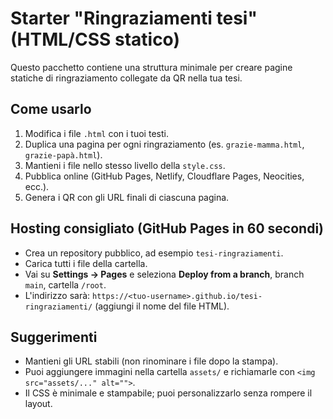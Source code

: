 # Starter "Ringraziamenti tesi" (HTML/CSS statico)

Questo pacchetto contiene una struttura minimale per creare pagine statiche di ringraziamento
collegate da QR nella tua tesi.

## Come usarlo
1. Modifica i file `.html` con i tuoi testi.
2. Duplica una pagina per ogni ringraziamento (es. `grazie-mamma.html`, `grazie-papà.html`).
3. Mantieni i file nello stesso livello della `style.css`.
4. Pubblica online (GitHub Pages, Netlify, Cloudflare Pages, Neocities, ecc.).
5. Genera i QR con gli URL finali di ciascuna pagina.

## Hosting consigliato (GitHub Pages in 60 secondi)
- Crea un repository pubblico, ad esempio `tesi-ringraziamenti`.
- Carica tutti i file della cartella.
- Vai su **Settings → Pages** e seleziona **Deploy from a branch**, branch `main`, cartella `/root`.
- L'indirizzo sarà: `https://<tuo-username>.github.io/tesi-ringraziamenti/` (aggiungi il nome del file HTML).

## Suggerimenti
- Mantieni gli URL stabili (non rinominare i file dopo la stampa).
- Puoi aggiungere immagini nella cartella `assets/` e richiamarle con `<img src="assets/..." alt="">`.
- Il CSS è minimale e stampabile; puoi personalizzarlo senza rompere il layout.